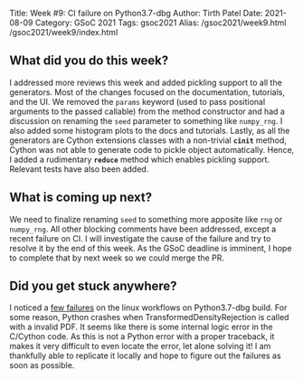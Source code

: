 Title: Week #9: CI failure on Python3.7-dbg
Author: Tirth Patel
Date: 2021-08-09
Category: GSoC 2021
Tags: gsoc2021
Alias: /gsoc2021/week9.html /gsoc2021/week9/index.html

<h2>What did you do this week?</h2>

I addressed more reviews this week and added pickling support to all the generators. Most of the changes focused on the documentation, tutorials, and the UI. We removed the <code>params</code> keyword (used to pass positional arguments to the passed callable) from the method constructor and had a discussion on renaming the <code>seed</code> parameter to something like <code>numpy_rng</code>. I also added some histogram plots to the docs and tutorials. Lastly, as all the generators are Cython extensions classes with a non-trivial <code>__cinit__</code> method, Cython was not able to generate code to pickle object automatically. Hence, I added a rudimentary <code>__reduce__</code> method which enables pickling support. Relevant tests have also been added.

<h2>What is coming up next?</h2>

We need to finalize renaming <code>seed</code> to something more apposite like <code>rng</code> or <code>numpy_rng</code>. All other blocking comments have been addressed, except a recent failure on CI. I will investigate the cause of the failure and try to resolve it by the end of this week. As the GSoC deadline is imminent, I hope to complete that by next week so we could merge the PR.

<h2>Did you get stuck anywhere?</h2>

I noticed a <a href="https://github.com/scipy/scipy/runs/3273674972">few failures</a> on the linux workflows on Python3.7-dbg build. For some reason, Python crashes when TransformedDensityRejection is called with a invalid PDF. It seems like there is some internal logic error in the C/Cython code. As this is not a Python error with a proper traceback, it makes it very difficult to even locate the error, let alone solving it! I am thankfully able to replicate it locally and hope to figure out the failures as soon as possible.
